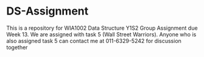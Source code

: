 # DS-Assignment
This is a repository for WIA1002 Data Structure Y1S2 Group Assignment due Week 13. We are assigned with task 5 (Wall Street Warriors). Anyone who is also assigned task 5 can contact me at 011-6329-5242 for discussion together
